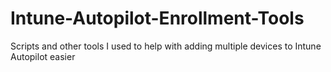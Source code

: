 # Intune-Autopilot-Enrollment-Tools
Scripts and other tools I used to help with adding multiple devices to Intune Autopilot easier
